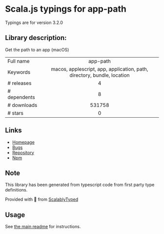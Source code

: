 
# Scala.js typings for app-path

Typings are for version 3.2.0

## Library description:
Get the path to an app (macOS)

|                    |                 |
| ------------------ | :-------------: |
| Full name          | app-path |
| Keywords           | macos, applescript, app, application, path, directory, bundle, location |
| # releases         | 4 |
| # dependents       | 8 |
| # downloads        | 531758 |
| # stars            | 0 |

## Links
- [Homepage](https://github.com/sindresorhus/app-path#readme)
- [Bugs](https://github.com/sindresorhus/app-path/issues)
- [Repository](https://github.com/sindresorhus/app-path)
- [Npm](https://www.npmjs.com/package/app-path)
    


## Note
This library has been generated from typescript code from first party type definitions.

Provided with :purple_heart: from [ScalablyTyped](https://github.com/oyvindberg/ScalablyTyped)

## Usage
See [the main readme](../../readme.md) for instructions.


